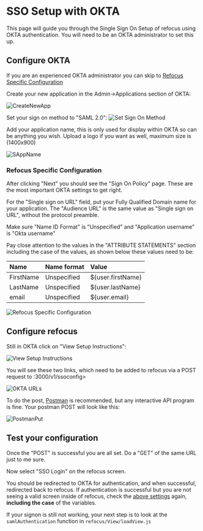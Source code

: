 # SSO Setup with OKTA

This page will guide you through the Single Sign On Setup of refocus
using OKTA authentication. You will need to be an OKTA administrator to
set this up.

## Configure OKTA

If you are an experienced OKTA administrator you can skip to
[Refocus Specific Configuration](#Refocus-Specific-Configuration)

Create your new application in the Admin->Applications section of OKTA:

![CreateNewApp](https://cloud.githubusercontent.com/assets/20688432/19559807/75e9e844-9686-11e6-8a49-669f634f1451.png)

Set your sign on method to "SAML 2.0":
![Set Sign On Method](https://cloud.githubusercontent.com/assets/20688432/19559829/890bd1d0-9686-11e6-9223-875409c2ab37.png)

Add your application name, this is only used for display within OKTA so
can be anything you wish. Upload a logo if you want as well, maximum
size is (1400x900)

![SAppName](https://cloud.githubusercontent.com/assets/20688432/19560173/33619f88-9688-11e6-8667-1bc152185759.png)

### Refocus Specific Configuration 

After clicking "Next" you should see the "Sign On Policy" page. These
are the most important OKTA settings to get right.

For the "Single sign on URL" field, put your Fully Qualified Domain name
for your application. The "Audience URL" is the same value as "Single
sign on URL", without the protocol preamble.

Make sure "Name ID Format" is "Unspecified" and "Application username"
is "Okta username"

Pay close attention to the values in the "ATTRIBUTE STATEMENTS" section
including the case of the values, as shown below these values need to
be:

| Name      | Name format | Value             |
|:----------|:------------|:------------------|
| FirstName | Unspecified | ${user.firstName} |
| LastName  | Unspecified | ${user.lastName}  |
| email     | Unspecified | ${user.email}     |


![Refocus Specific Configuration](https://cloud.githubusercontent.com/assets/20688432/19560168/27f79422-9688-11e6-9b97-b07dd1990828.png)

## Configure refocus

Still in OKTA click on "View Setup Instructions":

![View Setup Instructions](https://cloud.githubusercontent.com/assets/20688432/19560117/018335ee-9688-11e6-920e-c5d97134397f.png)

You will see these two links, which need to be added to refocus via a
POST request to <refocus-FQDN>:3000/v1/ssoconfig>

![OKTA URLs](https://cloud.githubusercontent.com/assets/20688432/19560091/e74370ea-9687-11e6-989f-ba9fedee910a.png)

To do the post,
[Postman](https://chrome.google.com/webstore/detail/postman/fhbjgbiflinjbdggehcddcbncdddomop?hl=en)
is recommended, but any interactive API program is fine. Your postman
POST will look like this:

![PostmanPut](https://cloud.githubusercontent.com/assets/20688432/19563513/18318b9e-9695-11e6-934b-b2e86489f6b1.png)

## Test your configuration

Once the "POST" is successful you are all set. Do a "GET" of the same
URL just to me sure.

Now select "SSO Login" on the refocus screen.

You should be redirected to OKTA for authentication, and when
successful, redirected back to refocus. If authentication is successful
but you are not seeing a valid screen inside of refocus, check the
[above settings](#Refocus-Specific-Configuration) again, **including the
case** of the variables.

If your signon is still not working, your next step is to look at the
`samlAuthentication` function in `refocus/View/loadView.js`

